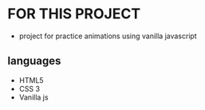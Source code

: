 # FOR THIS PROJECT

- project for practice animations using vanilla javascript

## languages

- HTML5
- CSS 3
- Vanilla js
